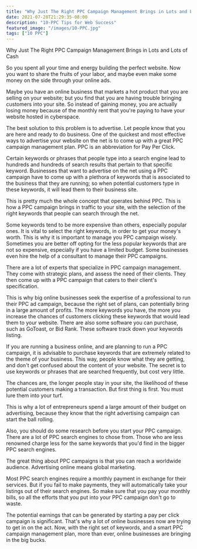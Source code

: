 ```yaml
---
title: "Why Just The Right PPC Campaign Management Brings in Lots and Lots of Cash"
date: 2021-07-28T21:29:35-08:00
description: "10-PPC Tips for Web Success"
featured_image: "/images/10-PPC.jpg"
tags: ["10 PPC"]
---
```


Why Just The Right PPC Campaign Management Brings in Lots and Lots of Cash

So you spent all your time and energy building the perfect website.  Now you want to share the fruits of your labor, and maybe even make some money on the side through your online ads.

Maybe you have an online business that markets a hot product that you are selling on your website; but you find that you are having trouble bringing customers into your site. So instead of gaining money, you are actually losing money because of the monthly rent that you're paying to have your website hosted in cyberspace.

The best solution to this problem is to advertise. Let people know that you are here and ready to do business. One of the quickest and most effective ways to advertise your website on the net is to come up with a great PPC campaign management plan. PPC is an abbreviation for Pay Per Click.

Certain keywords or phrases that people type into a search engine lead to hundreds and hundreds of search results that pertain to that specific keyword. Businesses that want to advertise on the net using a PPC campaign have to come up with a plethora of keywords that is associated to the business that they are running; so when potential customers type in these keywords, it will lead them to their business site.

This is pretty much the whole concept that operates behind PPC.  This is how a PPC campaign brings in traffic to your site, with the selection of the right keywords that people can search through the net.

Some keywords tend to be more expensive than others, especially popular ones. It is vital to select the right keywords, in order to get your money's worth. This is why it is important to manage you PPC campaign wisely. Sometimes you are better off opting for the less popular keywords that are not so expensive, especially if you have a limited budget. Some businesses even hire the help of a consultant to manage their PPC campaigns.

There are a lot of experts that specialize in PPC campaign management. They come with strategic plans, and assess the need of their clients. They then come up with a PPC campaign that caters to their client's specification. 

This is why big online businesses seek the expertise of a professional to run their PPC ad campaign, because the right set of plans, can potentially bring in a large amount of profits. The more keywords you have, the more you increase the chances of customers clicking these keywords that would lead them to your website. There are also some software you can purchase, such as GoToast, or Bid Rank. These software track down your keywords listing.

If you are running a business online, and are planning to run a PPC campaign, it is advisable to purchase keywords that are extremely related to the theme of your business. This way, people know what they are getting, and don't get confused about the content of your website. The secret is to use keywords or phrases that are searched frequently, but cost very little.

The chances are, the longer people stay in your site, the likelihood of these potential customers making a transaction.  But first thing is first. You must lure them into your turf. 

This is why a lot of entrepreneurs spend a large amount of their budget on advertising, because they know that the right advertising campaign can start the ball rolling.

Also, you should do some research before you start your PPC campaign. There are a lot of PPC search engines to chose from. Those who are less renowned charge less for the same keywords that you'd find in the bigger PPC search engines.

The great thing about PPC campaigns is that you can reach a worldwide audience. Advertising online means global marketing.

Most PPC search engines require a monthly payment in exchange for their services. But if you fail to make payments, they will automatically take your listings out  of their search engines. So make sure that you pay your monthly bills, so all the efforts that you put into your PPC campaign don't go to waste.

The potential earnings that can be generated by starting a  pay per click campaign is significant. That's why a lot of online businesses now are trying to get in on the act. Now,  with the right set of keywords, and a smart PPC campaign management plan, more than ever, online businesses are bringing in the big bucks.






















